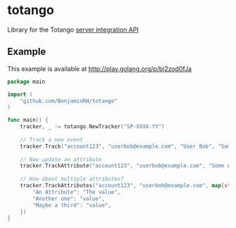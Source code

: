 # totango

Library for the Totango [server integration API](http://help.totango.com/installing-totango/quick-start-http-api-server-side-integration/)

## Example

This example is available at http://play.golang.org/p/bj2zod0fJa

```go
package main

import (
	"github.com/BenjaminRH/totango"
)

func main() {
	tracker, _ := totango.NewTracker("SP-XXXX-YY")
	
	// Track a new event
	tracker.Track("account123", "userbob@example.com", "User Bob", "Some Activity", "A Module")
	
	// Now update an attribute
	tracker.TrackAttribute("account123", "userbob@example.com", "Some Attribute", "The Value")
	
	// How about multiple attributes?
	tracker.TrackAttributes("account123", "userbob@example.com", map[string]string{
		"An Attribute": "The value",
		"Another one": "value",
		"Maybe a third": "value",
	})
}
```
